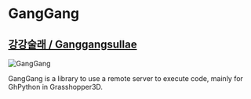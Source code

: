 # GangGang 
## [강강술래 / Ganggangsullae](https://en.wikipedia.org/wiki/Ganggangsullae)

![GangGang](http://i.imgur.com/h6BLLLE.jpg)

GangGang is a library to use a remote server to execute code, mainly for GhPython in Grasshopper3D.
